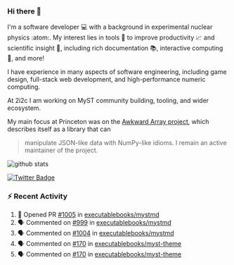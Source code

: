 ### Hi there 👋 

I'm a software developer 💻 with a background in experimental nuclear physics :atom:. My interest lies in tools :wrench: to improve productivity :chart_with_upwards_trend: and scientific insight :telescope:, including rich documentation 📚, interactive computing 🧮, and more! 

I have experience in many aspects of software engineering, including game design, full-stack web development, and high-performance numeric computing. 

At 2i2c I am working on MyST community building, tooling, and wider ecosystem. 

My main focus at Princeton was on the [Awkward Array project](awkward-array.org/), which describes itself as a library that can 
> manipulate JSON-like data with NumPy-like idioms. I remain an active maintainer of the project. 

![github stats](https://github-readme-stats.vercel.app/api?username=agoose77&show_icons=true&hide_rank=true&hide_title=true&bg_color=30,e76445,904e95&text_color=efe3ec&icon_color=efe3ec)
<!--
**agoose77/agoose77** is a ✨ _special_ ✨ repository because its `README.md` (this file) appears on your GitHub profile.

Here are some ideas to get you started:

- 🔭 I’m currently working on ...
- 🌱 I’m currently learning ...
- 👯 I’m looking to collaborate on ...
- 🤔 I’m looking for help with ...
- 💬 Ask me about ...
- 📫 How to reach me: ...
- 😄 Pronouns: ...
- ⚡ Fun fact: ...
-->

[![Twitter Badge](https://img.shields.io/twitter/follow/agoose77?style=flat-square&logo=Twitter&logoColor=white&color=cornflowerblue)](https://twitter.com/agoose77)

### :zap: Recent Activity

<!--START_SECTION:activity-->
1. 💪 Opened PR [#1005](https://github.com/executablebooks/mystmd/pull/1005) in [executablebooks/mystmd](https://github.com/executablebooks/mystmd)
2. 🗣 Commented on [#999](https://github.com/executablebooks/mystmd/pull/999#issuecomment-2007476459) in [executablebooks/mystmd](https://github.com/executablebooks/mystmd)
3. 🗣 Commented on [#1004](https://github.com/executablebooks/mystmd/issues/1004#issuecomment-2007475568) in [executablebooks/mystmd](https://github.com/executablebooks/mystmd)
4. 🗣 Commented on [#170](https://github.com/executablebooks/myst-theme/issues/170#issuecomment-2007468827) in [executablebooks/myst-theme](https://github.com/executablebooks/myst-theme)
5. 🗣 Commented on [#170](https://github.com/executablebooks/myst-theme/issues/170#issuecomment-2007425935) in [executablebooks/myst-theme](https://github.com/executablebooks/myst-theme)
<!--END_SECTION:activity-->
